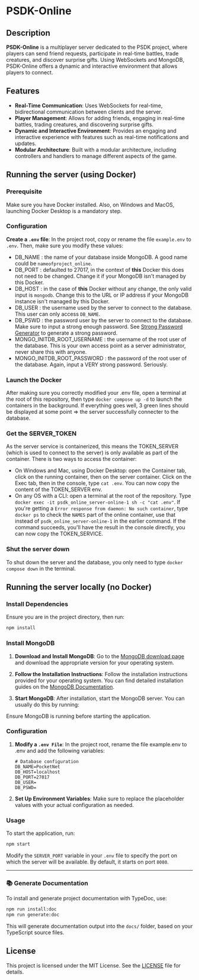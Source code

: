 # PSDK-Online

## Description

**PSDK-Online** is a multiplayer server dedicated to the PSDK project, where players can send friend requests, participate in real-time battles, trade creatures, and discover surprise gifts. Using WebSockets and MongoDB, PSDK-Online offers a dynamic and interactive environment that allows players to connect.

## Features

- **Real-Time Communication**: Uses WebSockets for real-time, bidirectional communication between clients and the server.
- **Player Management**: Allows for adding friends, engaging in real-time battles, trading creatures, and discovering surprise gifts.
- **Dynamic and Interactive Environment**: Provides an engaging and interactive experience with features such as real-time notifications and updates.
- **Modular Architecture**: Built with a modular architecture, including controllers and handlers to manage different aspects of the game.

## Running the server (using Docker)

### Prerequisite

Make sure you have Docker installed. Also, on Windows and MacOS, launching Docker Desktop is a mandatory step.

### Configuration

**Create a `.env` file**: In the project root, copy or rename the file `example.env` to `.env`. Then, make sure you modify these values:

- DB_NAME : the name of your database inside MongoDB. A good name could be `nameofproject_online`.
- DB_PORT : defaulted to 27017, in the context of **this** Docker this does not need to be changed. Change it if your MongoDB isn't managed by this Docker.
- DB_HOST : in the case of **this** Docker without any change, the only valid input is `mongodb`. Change this to the URL or IP address if your MongoDB instance isn't managed by this Docker.
- DB_USER : the username used by the server to connect to the database. This user can only access `DB_NAME`.
- DB_PSWD : the password user by the server to connect to the database. Make sure to input a strong enough password. See [Strong Password Generator](https://bitwarden.com/password-generator/#password-generator) to generate a strong password.
- MONGO_INITDB_ROOT_USERNAME : the username of the root user of the database. This is your own access point as a server administrator, never share this with anyone.
- MONGO_INITDB_ROOT_PASSWORD : the password of the root user of the database. Again, input a VERY strong password. Seriously.

### Launch the Docker

After making sure you correctly modified your .env file, open a terminal at the root of this repository, then type `docker compose up -d` to launch the containers in the background. If everything goes well, 3 green lines should be displayed at some point => the server successfully connecter to the database.

### Get the SERVER_TOKEN

As the server service is containerized, this means the TOKEN_SERVER (which is used to connect to the server) is only available as part of the container. There is two ways to access the container:

- On Windows and Mac, using Docker Desktop: open the Container tab, click on the running container, then on the server container. Click on the Exec tab, then in the console, type `cat .env`. You can now copy the content of the TOKEN_SERVER env.
- On any OS with a CLI: open a terminal at the root of the repository. Type `docker exec -it psdk_online_server-online-1 sh -c "cat .env"`. If you're getting a `Error response from daemon: No such container`, type `docker ps` to check the `NAMES` part of the online container, use that instead of `psdk_online_server-online-1` in the earlier command. If the command succeeds, you'll have the result in the console directly, you can now copy the TOKEN_SERVICE.

### Shut the server down

To shut down the server and the database, you only need to type `docker compose down` in the terminal.

## Running the server locally (no Docker)

### Install Dependencies

Ensure you are in the project directory, then run:

```bash
npm install
```

### Install MongoDB

1. **Download and Install MongoDB**: Go to the [MongoDB download page](https://www.mongodb.com/try/download/community) and download the appropriate version for your operating system.

2. **Follow the Installation Instructions**: Follow the installation instructions provided for your operating system. You can find detailed installation guides on the [MongoDB Documentation](https://docs.mongodb.com/manual/installation/).

3. **Start MongoDB**: After installation, start the MongoDB server. You can usually do this by running:

Ensure MongoDB is running before starting the application.

### Configuration

1. **Modify a `.env File`**: In the project root, rename the file example.env to .env and add the following variables:

   ```
   # Database configuration
   DB_NAME=PocketNet
   DB_HOST=localhost
   DB_PORT=27017
   DB_USER=
   DB_PSWD=
   ```

2. **Set Up Environment Variables**: Make sure to replace the placeholder values with your actual configuration as needed.

### Usage

To start the application, run:

```bash
npm start
```

Modify the `SERVER_PORT` variable in your `.env` file to specify the port on which the server will be available. By default, it starts on port `8080`.

---

### 📚 Generate Documentation

To install and generate project documentation with TypeDoc, use:

```bash
npm run install:doc
npm run generate:doc
```

This will generate documentation output into the `docs/` folder, based on your TypeScript source files.

## License

This project is licensed under the MIT License. See the [LICENSE](LICENSE) file for details.
